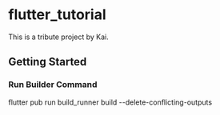 # flutter_tutorial

This is a tribute project by Kai.

## Getting Started

### **Run Builder Command**
flutter pub run build_runner build --delete-conflicting-outputs